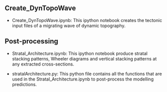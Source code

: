 ## Create_DynTopoWave

* Create_DynTopoWave.ipynb: This ipython notebook creates the tectonic input files of a migrating wave of dynamic topography. 


## Post-processing

* Stratal_Architecture.ipynb: This ipython notebook produce stratal stacking patterns, Wheeler diagrams and vertical stacking patterns at any extracted cross-sections.

* stratalArchitecture.py: This python file contains all the functions that are used in the Stratal_Architecture.ipynb to post-process the modelling predictions.


